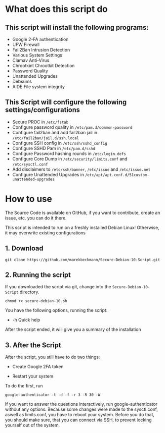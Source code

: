 # What does this script do

## This script will install the following programs:

  * Google 2-FA authentication
  * UFW Firewall
  * Fail2Ban Intrusion Detection
  * Various System Settings
  * Clamav Anti-Virus
  * Chrootkint Chrootkit Detection
  * Password Quality
  * Unattended Upgrades
  * Debsums
  * AIDE File system integrity

## This Script will configure the following settings/configurations

  * Secure PROC in `/etc/fstab`
  * Configure password quality in `/etc/pam.d/common-password`
  * Configure fail2ban and add fail2ban jail in `/etc/fail2ban/jail.d/ssh.local`
  * Configure SSH config in `/etc/ssh/sshd_config`
  * Configure SSHD Pam in `/etc/pam.d/sshd`
  * Configure Password hashing rounds in `/etc/login.defs`
  * Configure Core Dump in `/etc/security/limits.conf` and `/etc/sysctl.conf`
  * Add disclaimers to `/etc/ssh/banner`, `/etc/issue` and `/etc/issue.net`
  * Configure Unattended Upgrades in `/etc/apt/apt.conf.d/51custom-unattended-upgrades`

# How to use

The Source Code is available on GitHub, if you want to contribute, create an issue, etc. you can do it there.

This script is intended to run on a freshly installed Debian Linux! Otherwise, it may overwrite existing configurations

## 1. Download

```
git clone https://github.com/marekbeckmann/Secure-Debian-10-Script.git
``` 

## 2. Running the script

If you downloaded the script via git, change into the `Secure-Debian-10-Script` directory.
```
chmod +x secure-debian-10.sh
```
You have the following options, running the script:

* -h Quick help

After the script ended, it will give you a summary of the installation

## 3. After the Script

After the script, you still have to do two things:

* Create Google 2FA token

* Restart your system

To do the first, run
```
google-authenticator -t -d -f -r 3 -R 30 -W
```
If you want to answer the questions interactively, run google-authenticator without any options. Because some changes were made to the sysctl.conf, aswell as limits.conf, you have to reboot your system. Before you do that, you should make sure, that you can connect via SSH, to prevent locking yourself out of the system.

